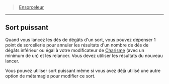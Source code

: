﻿---
!ClassFeatureItem
Id: sorcerer_hd.md#sort-puissant
ParentLink: sorcerer_hd.md#ensorceleur
Name: Sort puissant
ParentName: Ensorceleur
NameLevel: 2
Attributes:
  Name: Sort puissant
  Markdown: >+
    ## <!--Name-->Sort puissant<!--/Name-->


    Quand vous lancez les dés de dégâts d'un sort, vous pouvez dépenser 1 point de sorcellerie pour annuler les résultats d'un nombre de dés de dégâts inférieur ou égal à votre modificateur de [Charisme](hd_abilities_charisma.md) (avec un minimum de un) et les relancer. Vous devez utiliser les résultats du nouveau lancer.


    Vous pouvez utiliser sort puissant même si vous avez déjà utilisé une autre option de métamagie pour modifier ce sort.

  Description: >+
    Quand vous lancez les dés de dégâts d'un sort, vous pouvez dépenser 1 point de sorcellerie pour annuler les résultats d'un nombre de dés de dégâts inférieur ou égal à votre modificateur de [Charisme](hd_abilities_charisma.md) (avec un minimum de un) et les relancer. Vous devez utiliser les résultats du nouveau lancer.


    Vous pouvez utiliser sort puissant même si vous avez déjà utilisé une autre option de métamagie pour modifier ce sort.

AttributesDictionary: >+
  Name: Sort puissant

  Markdown: >+

    ## <!--Name-->Sort puissant<!--/Name-->





    Quand vous lancez les dés de dégâts d'un sort, vous pouvez dépenser 1 point de sorcellerie pour annuler les résultats d'un nombre de dés de dégâts inférieur ou égal à votre modificateur de [Charisme](hd_abilities_charisma.md) (avec un minimum de un) et les relancer. Vous devez utiliser les résultats du nouveau lancer.





    Vous pouvez utiliser sort puissant même si vous avez déjà utilisé une autre option de métamagie pour modifier ce sort.



  Description: >+

    Quand vous lancez les dés de dégâts d'un sort, vous pouvez dépenser 1 point de sorcellerie pour annuler les résultats d'un nombre de dés de dégâts inférieur ou égal à votre modificateur de [Charisme](hd_abilities_charisma.md) (avec un minimum de un) et les relancer. Vous devez utiliser les résultats du nouveau lancer.





    Vous pouvez utiliser sort puissant même si vous avez déjà utilisé une autre option de métamagie pour modifier ce sort.



Description: >+
  Quand vous lancez les dés de dégâts d'un sort, vous pouvez dépenser 1 point de sorcellerie pour annuler les résultats d'un nombre de dés de dégâts inférieur ou égal à votre modificateur de [Charisme](hd_abilities_charisma.md) (avec un minimum de un) et les relancer. Vous devez utiliser les résultats du nouveau lancer.


  Vous pouvez utiliser sort puissant même si vous avez déjà utilisé une autre option de métamagie pour modifier ce sort.

---
> [Ensorceleur](hd_sorcerer.md)

---

## Sort puissant

Quand vous lancez les dés de dégâts d'un sort, vous pouvez dépenser 1 point de sorcellerie pour annuler les résultats d'un nombre de dés de dégâts inférieur ou égal à votre modificateur de [Charisme](hd_abilities_charisma.md) (avec un minimum de un) et les relancer. Vous devez utiliser les résultats du nouveau lancer.

Vous pouvez utiliser sort puissant même si vous avez déjà utilisé une autre option de métamagie pour modifier ce sort.

